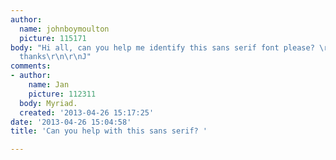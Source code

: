 ```yaml
---
author:
  name: johnboymoulton
  picture: 115171
body: "Hi all, can you help me identify this sans serif font please? \r\n\r\nMany
  thanks\r\n\r\nJ"
comments:
- author:
    name: Jan
    picture: 112311
  body: Myriad.
  created: '2013-04-26 15:17:25'
date: '2013-04-26 15:04:58'
title: 'Can you help with this sans serif? '

---
```

